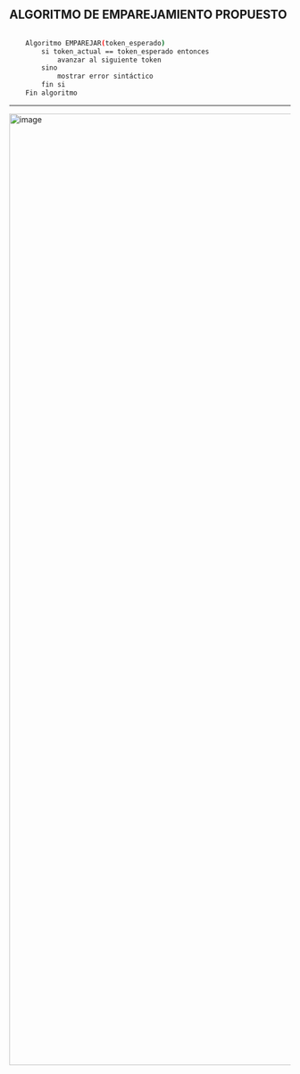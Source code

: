 
## ALGORITMO DE EMPAREJAMIENTO PROPUESTO


```bash

    Algoritmo EMPAREJAR(token_esperado)
        si token_actual == token_esperado entonces
            avanzar al siguiente token
        sino
            mostrar error sintáctico
        fin si
    Fin algoritmo

```

---

<img width="4136" height="1704" alt="image" src="https://github.com/user-attachments/assets/d6708f26-8624-4675-b467-d0631dacf55f" />
